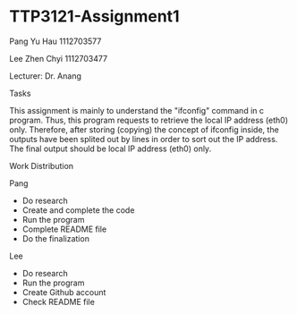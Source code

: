 # TTP3121-Assignment1

Pang Yu Hau 1112703577

Lee Zhen Chyi 1112703477

Lecturer: Dr. Anang


Tasks

This assignment is mainly to understand the "ifconfig" command in c program. Thus, this program requests to retrieve the local IP address (eth0) only. Therefore, after storing (copying) the concept of ifconfig inside, the outputs have been splited out by lines in order to sort out the IP address. The final output should be local IP address (eth0) only.


Work Distribution

Pang
- Do research
- Create and complete the code
- Run the program
- Complete README file
- Do the finalization

Lee
- Do research
- Run the program
- Create Github account
- Check README file
